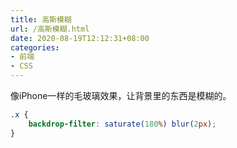 ```yaml
---
title: 高斯模糊
url: /高斯模糊.html
date: 2020-08-19T12:12:31+08:00
categories:
- 前端
- CSS
---
```


像iPhone一样的毛玻璃效果，让背景里的东西是模糊的。
```css
.x {
    backdrop-filter: saturate(180%) blur(2px);
}
```